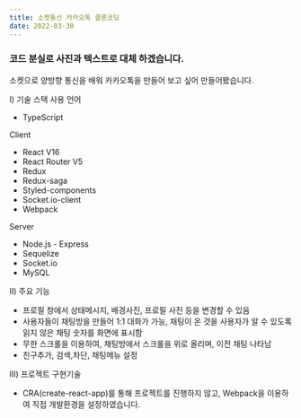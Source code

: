 ```yaml
---
title: 소켓통신 카카오톡 클론코딩
date: 2022-03-30
---
```

### 코드 분실로 사진과 텍스트로 대체 하겠습니다.
 소켓으로 양방향 통신을 배워 카카오톡을 만들어 보고 싶어 만들어봤습니다.

Ⅰ) 기술 스택
사용 언어
- TypeScript

Client
- React V16
- React Router V5
- Redux
- Redux-saga
- Styled-components
- Socket.io-client
- Webpack

Server
- Node.js - Express
- Sequelize
- Socket.io
- MySQL

Ⅱ)  주요 기능
- 프로필 창에서 상태메시지, 배경사진, 프로필 사진 등을 변경할 수 있음
- 사용자들이 채팅방을 만들어 1:1 대화가 가능, 채팅이 온 것을 사용자가 알 수 있도록 읽지 않은 채팅 숫자를 화면에 표시함
- 무한 스크롤을 이용하여, 채팅방에서 스크롤을 위로 올리며, 이전 채팅 나타남
- 친구추가, 검색,차단, 채팅메뉴 설정

Ⅲ) 프로젝트 구현기술
- CRA(create-react-app)를 통해 프로젝트를 진행하지 않고, Webpack을 이용하여 직접 개발환경을 설정하였습니다.
 